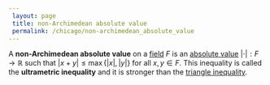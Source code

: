 ```yaml
---
 layout: page
 title: non-Archimedean absolute value
 permalink: /chicago/non-archimedean_absolute_value
---
```


A **non-Archimedean absolute value** on a [field](https://mathgloss.github.io/MathGloss/chicago/field) $F$ is an [absolute value](https://mathgloss.github.io/MathGloss/chicago/absolute_value) $\vert \cdot\vert :F\to \mathbb R$ such that $\vert x+y\vert \leq\max\{\vert x\vert ,\vert y\vert \}$ for all $x,y\in F$. This inequality is called the **ultrametric inequality** and it is stronger than the [triangle inequality](https://mathgloss.github.io/MathGloss/chicago/norm).
